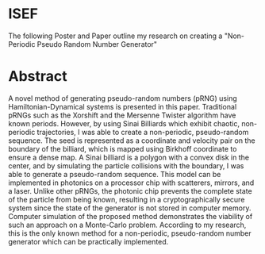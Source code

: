 # ISEF
The following Poster and Paper outline my research on creating a "Non-Periodic Pseudo Random Number Generator"

# Abstract 

A novel method of generating pseudo-random numbers (pRNG) using Hamiltonian-Dynamical systems is presented in this paper. Traditional pRNGs such as the Xorshift and the Mersenne Twister algorithm have known periods. However, by using Sinai Billiards which exhibit chaotic, non-periodic trajectories, I was able to create a non-periodic, pseudo-random sequence. The seed is represented as a coordinate and velocity pair on the boundary of the billiard, which is mapped using Birkhoff coordinate to ensure a dense map. A Sinai billiard is a polygon with a convex disk in the center, and by simulating the particle collisions with the boundary, I was able to generate a pseudo-random sequence. This model can be implemented in photonics on a processor chip with scatterers, mirrors, and a laser. Unlike other pRNGs, the photonic chip prevents the complete state of the particle from being known, resulting in a cryptographically secure system since the state of the generator is not stored in computer memory. Computer simulation of the proposed method demonstrates the viability of such an approach on a Monte-Carlo problem. According to my research, this is the only known method for a non-periodic, pseudo-random number generator which can be practically implemented.
